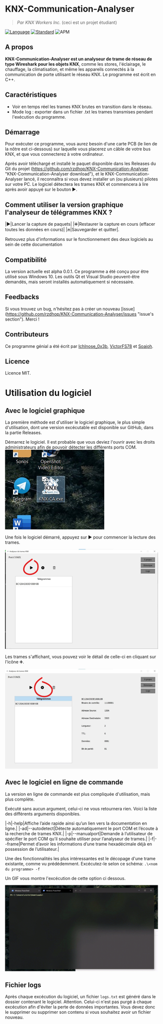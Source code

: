 # KNX-Communication-Analyser

> *Par KNX Workers Inc.* (ceci est un projet étudiant)

[![Language](https://img.shields.io/badge/language-C++-blue.svg)](https://isocpp.org/)
[![Standard](https://img.shields.io/badge/C%2B%2B-11-blue.svg)](https://en.wikipedia.org/wiki/C%2B%2B#Standardization)
![APM](https://img.shields.io/apm/l/vim-mode)

## A propos

**KNX-Communication-Analyser est un analyseur de trame de réseau de type Wireshark pour les objets KNX**, comme les stores, l'éclairage, le chauffage, la climatisation, et même les appareils connectés à la communication de porte utilisant le réseau KNX. Le programme est écrit en C++.

## Caractéristiques

* Voir en temps réel les trames KNX brutes en transition dans le réseau.
* Mode log : exporter dans un fichier .txt les trames transmises pendant l'exécution du programme.

## Démarrage

Pour exécuter ce programme, vous aurez besoin d'une carte PCB (le lien de la nôtre est ci-dessous) sur laquelle vous placerez un câble de votre bus KNX, et que vous connecterez à votre ordinateur.  
  
Après avoir téléchargé et installé le paquet disponible dans les Releases du Git du projet (<https://github.com/rzdhop/KNX-Communication-Analyser> "KNX-Communication-Analyser download"), et le KNX-Communication-Analyser lancé, il reconnaîtra si vous devez installer un (ou plusieurs) pilotes sur votre PC.
Le logiciel détectera les trames KNX et commencera à lire après avoir appuyé sur le bouton ▶️.

## Comment utiliser la version graphique l'analyseur de télégrammes KNX ?

|▶️|Lancer la capture de paquets|
|➕|Restaurer la capture en cours (effacer toutes les données en cours)|
|🔚|Sauvegarder et quitter|.

Retrouvez plus d'informations sur le fonctionnement des deux logiciels au sein de cette documentation

## Compatibilité

La version actuelle est alpha 0.0.1.
Ce programme a été conçu pour être utilisé sous Windows 10. Les outils Qt et Visual Studio peuvent-être demandés, mais seront installés automatiquement si nécessaire.

## Feedbacks

Si vous trouvez un bug, n'hésitez pas à créer un nouveau [issue] (<https://github.com/rzdhop/KNX-Communication-Analyser/issues> "issue's section"). Merci !

## Contributeurs

Ce programme génial a été écrit par [IchInose_0x3b](https://github.com/rzdhop "IchInose_0x3b GitHub profile"), [VictorFS78](https://github.com/VictorFS78 "VictorFS78 GitHub profile") et [Soajoh](https://github.com/Soajoh "Soajoh GitHub profile").

## Licence

Licence MIT.

# Utilisation du logiciel

## Avec le logiciel graphique

La première méthode est d'utiliser le logiciel graphique, le plus simple d'utilisation, dont une version excécutable est disponible sur GitHub, dans la partie Releases.

Démarrez le logiciel. Il est probable que vous deviez l'ouvrir avec les droits administrateurs afin de pouvoir détecter les différents ports COM.
![KNX-CA Windows Logo](https://raw.githubusercontent.com/rzdhop/KNX-Communication-Analyser/gh-pages/assets/KNXCA_desktop.jpg)

Une fois le logiciel démarré, appuyez sur ▶️ pour commencer la lecture des trames.

![KNX-CA Windows Logo](https://raw.githubusercontent.com/rzdhop/KNX-Communication-Analyser/gh-pages/assets/Inkedscreen_qt_withoutdetails_LI.jpg)

Les trames s'affichant, vous pouvez voir le détail de celle-ci en cliquant sur l'icône ➕.

![KNX-CA Windows Logo](https://raw.githubusercontent.com/rzdhop/KNX-Communication-Analyser/gh-pages/assets/Inkedscreen_qt_LI.jpg)

## Avec le logiciel en ligne de commande

La version en ligne de commande est plus compliquée d'utilisation, mais plus complète.

Exécuté sans aucun argument, celui-ci ne vous retournera rien. Voici la liste des différents arguments disponibles.

|-h|-help|Affiche l’aide rapide ainsi qu’un lien vers la documentation en ligne.|
|-ad|--autodetect|Détecte automatiquement le port COM et l’écoute à la recherche de trames KNX.|
|-p|--manualport|Demande à l’utilisateur de spécifier le port COM qu’il souhaite utiliser pour l’analyseur de trames.|
|-f|--frame|Permet d’avoir les informations d’une trame hexadécimale déjà en possession de l’utilisateur.|

Une des fonctionnalités les plus intéressantes est le décopage d'une trame existante, comme vu prédédemment. Excécutez-le selon ce schéma: ```.\<nom du programme> -f```

Un GIF vous montre l'excécution de cette option ci dessous.

![Utilisation avec une trame déjà existante](https://raw.githubusercontent.com/rzdhop/KNX-Communication-Analyser/gh-pages/assets/knx-manualframe.gif)

## Fichier logs

Après chaque excécution du logiciel, un fichier ```logs.txt``` est généré dans le dossier contenant le logiciel.
Attention. Celui-ci n'est pas purgé à chaque excécution afin d'éviter la perte de données importantes. Vous devez donc le supprimer ou supprimer son contenu si vous souhaitez avoir un fichier nouveau.
